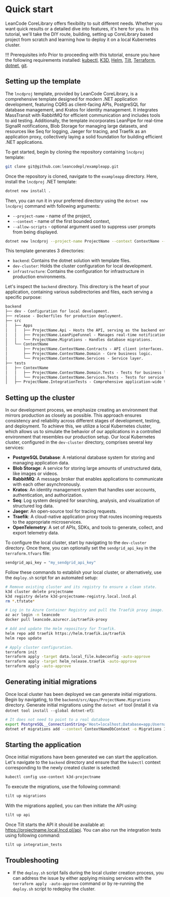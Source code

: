 # Quick start

LeanCode CoreLibrary offers flexibility to suit different needs. Whether you want quick results or a detailed dive into features, it's here for you. In this tutorial, we'll take the DIY route, building, setting up CoreLibrary based project from scratch and learning how to deploy it on a local Kubernetes cluster.

!!! Prerequisites info
    Prior to proceeding with this tutorial, ensure you have the following requirements installed: [kubectl](https://kubernetes.io/docs/tasks/tools/),
    [K3D](https://k3d.io/#installation), [Helm](https://helm.sh/docs/intro/quickstart/), [Tilt](https://docs.tilt.dev/install.html), [Terraform](https://www.terraform.io/), [dotnet](https://dotnet.microsoft.com/en-us/download), [git](https://git-scm.com/).

## Setting up the template

The `lncdproj` template, provided by LeanCode CoreLibrary, is a comprehensive template designed for modern .NET application development, featuring CQRS as client-facing APIs, PostgreSQL for database management, and Kratos for identity management. It integrates MassTransit with RabbitMQ for efficient communication and includes tools to aid testing. Additionally, the template incorporates LeanPipe for real-time SignalR notifications, Blob Storage for managing large datasets, and resources like Seq for logging, Jaeger for tracing, and Traefik as an application proxy, collectively laying a solid foundation for building efficient .NET applications.

To get started, begin by cloning the repository containing `lncdproj` template:

```sh
git clone git@github.com:leancodepl/exampleapp.git
```

Once the repository is cloned, navigate to the `exampleapp` directory. Here, install the `lncdproj` .NET template:

```sh
dotnet new install .
```

Then, you can run it in your preferred directory using the `dotnet new lncdproj` command with following arguments:

- `--project-name` - name of the project,
- `--context` - name of the first bounded context,
- `--allow-scripts` - optional argument used to suppress user prompts from being displayed.

```sh
dotnet new lncdproj --project-name ProjectName --context ContextName --allow-scripts Yes
```

This template generates 3 directories:

- `backend`: Contains the dotnet solution with template files.
- `dev-cluster`: Holds the cluster configuration for local development.
- `infrastructure`: Contains the configuration for infrastructure in production environments.

Let's inspect the `backend` directory. This directory is the heart of your application, containing various subdirectories and files, each serving a specific purpose:

```txt
backend
├── dev - Configuration for local development.
├── release - Dockerfiles for production deployment.
├── src
│   ├── Apps
│   │   ├── ProjectName.Api - Hosts the API, serving as the backend entrypoint.
│   │   ├── ProjectName.LeanPipeFunnel - Manages real-time notifications.
│   │   └── ProjectName.Migrations - Handles database migrations.
│   └── ContextName
│       ├── ProjectName.ContextName.Contracts - API client interfaces.
│       ├── ProjectName.ContextName.Domain - Core business logic.
│       └── ProjectName.ContextName.Services - Service layer.
├── tests
│   ├── ContextName
│   │   ├── ProjectName.ContextName.Domain.Tests - Tests for business logic.
│   │   └── ProjectName.ContextName.Services.Tests - Tests for service layer.
│   ├── ProjectName.IntegrationTests - Comprehensive application-wide tests.
```

## Setting up the cluster

In our development process, we emphasize creating an environment that mirrors production as closely as possible. This approach ensures consistency and reliability across different stages of development, testing, and deployment. To achieve this, we utilize a local Kubernetes cluster, which allows us to simulate the behavior of our applications in a controlled environment that resembles our production setup. Our local Kubernetes cluster, configured in the `dev-cluster` directory, comprises several key services:

- **PostgreSQL Database**: A relational database system for storing and managing application data.
- **Blob Storage**: A service for storing large amounts of unstructured data, like images or videos.
- **RabbitMQ**: A message broker that enables applications to communicate with each other asynchronously.
- **Kratos**: An identity management system that handles user accounts, authentication, and authorization.
- **Seq**: Log system designed for searching, analysis, and visualization of structured log data.
- **Jaeger**: An open-source tool for tracing requests.
- **Traefik**: A cloud-native application proxy that routes incoming requests to the appropriate microservices.
- **OpenTelemetry**: A set of APIs, SDKs, and tools to generate, collect, and export telemetry data.

To configure the local cluster, start by navigating to the `dev-cluster` directory. Once there, you can optionally set the `sendgrid_api_key` in the `terraform.tfvars` file:

```terraform
sendgrid_api_key = "my_sendgrid_api_key"
```

Follow these commands to establish your local cluster, or alternatively, use the `deploy.sh` script for an automated setup:

```sh
# Remove existing cluster and its registry to ensure a clean state.
k3d cluster delete projectname
k3d registry delete k3d-projectname-registry.local.lncd.pl
rm *.tfstate*

# Log in to Azure Container Registry and pull the Traefik proxy image.
az acr login -n leancode
docker pull leancode.azurecr.io/traefik-proxy

# Add and update the Helm repository for Traefik.
helm repo add traefik https://helm.traefik.io/traefik
helm repo update

# Apply cluster configuration.
terraform init
terraform apply -target data.local_file.kubeconfig -auto-approve
terraform apply -target helm_release.traefik -auto-approve
terraform apply -auto-approve
```

## Generating initial migrations

Once local cluster has been deployed we can generate initial migrations. Begin by navigating, to the `backend/src/Apps/ProjectName.Migrations` directory. Generate initial migrations using the `dotnet ef` tool (install it via `dotnet tool install --global dotnet-ef`):

```sh
# It does not need to point to a real database
export PostgreSQL__ConnectionString='Host=localhost;Database=app;Username=app;Password=Passw12#'
dotnet ef migrations add --context ContextNameDbContext -o Migrations InitialMigration
```

## Starting the application

Once initial migrations have been generated we can start the application. Let's navigate to the `backend` directory and ensure that the `kubectl` context corresponding to the newly created cluster is selected:

```sh
kubectl config use-context k3d-projectname
```

To execute the migrations, use the following command:

```sh
tilt up migrations
```

With the migrations applied, you can then initiate the API using:

```sh
tilt up api
```

Once Tilt starts the API it should be available at: <https://projectname.local.lncd.pl/api>. You can also run the integration tests using following command:

```sh
tilt up integration_tests
```

## Troubleshooting

- If the `deploy.sh` script fails during the local cluster creation process, you can address the issue by either applying missing services with the `terraform apply -auto-approve` command or by re-running the `deploy.sh` script to redeploy the cluster.
